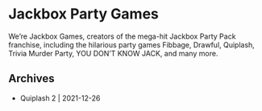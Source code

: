 # Jackbox Party Games

We’re Jackbox Games, creators of the mega-hit Jackbox Party Pack franchise, including the hilarious party games Fibbage, Drawful, Quiplash, Trivia Murder Party, YOU DON’T KNOW JACK, and many more.

## Archives

- Quiplash 2 | 2021-12-26

